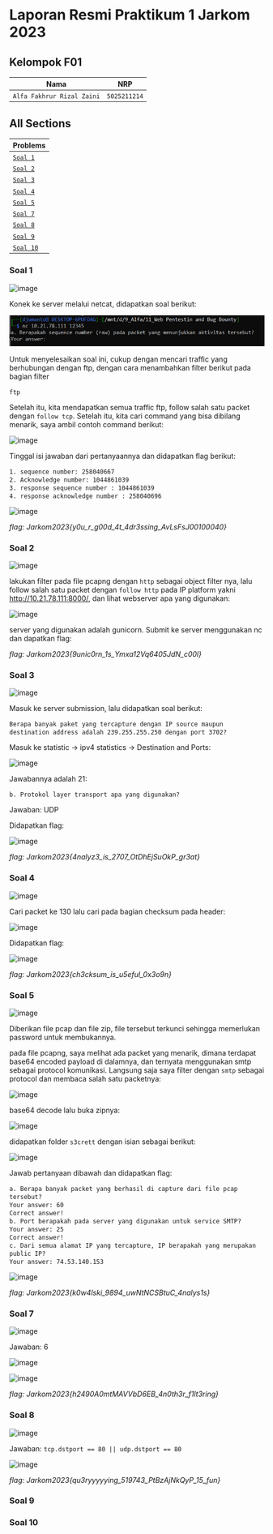 # Laporan Resmi Praktikum 1 Jarkom 2023

## Kelompok F01

| Nama | NRP  |
| :--: | :--: |
| `Alfa Fakhrur Rizal Zaini` | `5025211214` |
## All Sections

| Problems  |
| :--- |
| [`Soal 1`](#soal-1) |
| [`Soal 2`](#soal-2) |
| [`Soal 3`](#soal-3) |
| [`Soal 4`](#soal-4) |
| [`Soal 5`](#soal-5) |
| [`Soal 7`](#soal-7) |
| [`Soal 8`](#soal-8) |
| [`Soal 9`](#soal-9) |
| [`Soal 10`](#soal-10) |


### Soal 1

![image](https://github.com/DJumanto/Jarkom-Modul-1-F01-2023/assets/100863813/1c0f6114-436e-4641-bfad-c9edbd004609)

Konek ke server melalui netcat, didapatkan soal berikut:

![Alt text](image.png)

Untuk menyelesaikan soal ini, cukup dengan mencari traffic yang berhubungan dengan ftp, dengan cara menambahkan filter berikut pada bagian filter
```
ftp
```
Setelah itu, kita mendapatkan semua traffic ftp, follow salah satu packet dengan `follow tcp`. Setelah itu, kita cari command yang bisa dibilang menarik, saya ambil contoh command berikut:

![image](https://github.com/DJumanto/Jarkom-Modul-1-F01-2023/assets/100863813/261be3d7-b558-4f32-b374-3ce1b9079760)

Tinggal isi jawaban dari pertanyaannya dan didapatkan flag berikut:

```
1. sequence number: 258040667
2. Acknowledge number: 1044861039
3. response sequence number : 1044861039
4. response acknowledge number : 258040696
```
![image](https://github.com/DJumanto/Jarkom-Modul-1-F01-2023/assets/100863813/c113e0ef-a3fe-4aba-a745-4cdeb23aac73)

*flag: Jarkom2023{y0u_r_g00d_4t_4dr3ssing_AvLsFsJ00100040}*

### Soal 2

![image](https://github.com/DJumanto/Jarkom-Modul-1-F01-2023/assets/100863813/d8b17c6f-7bb7-46e1-be5c-f5b777ccc9a6)

lakukan filter pada file pcapng dengan `http` sebagai object filter nya, lalu follow salah satu packet dengan `follow http` pada IP platform yakni http://10.21.78.111:8000/, dan lihat webserver apa yang digunakan:

![image](https://github.com/DJumanto/Jarkom-Modul-1-F01-2023/assets/100863813/935e2461-f6f6-46bc-8f0b-428f26801061)

server yang digunakan adalah gunicorn. Submit ke server menggunakan nc dan dapatkan flag:


*flag: Jarkom2023{9unic0rn_1s_Ymxa12Vq6405JdN_c00l}*

### Soal 3

![image](https://github.com/DJumanto/Jarkom-Modul-1-F01-2023/assets/100863813/13ce3ed8-65f3-4295-a166-4fc8be9cfe42)

Masuk ke server submission, lalu didapatkan soal berikut:

```
Berapa banyak paket yang tercapture dengan IP source maupun destination address adalah 239.255.255.250 dengan port 3702?
```
Masuk ke statistic ->  ipv4 statistics -> Destination and Ports:

![image](https://github.com/DJumanto/Jarkom-Modul-1-F01-2023/assets/100863813/e6bd39a4-cfab-48ab-a03d-ffac09bf5019)

Jawabannya adalah 21:


```
b. Protokol layer transport apa yang digunakan?
```

Jawaban: UDP

Didapatkan flag:

![image](https://github.com/DJumanto/Jarkom-Modul-1-F01-2023/assets/100863813/901ec6c2-c696-4b47-9935-5bbb5f70cee0)

*flag: Jarkom2023{4nalyz3_is_2707_OtDhEjSuOkP_gr3at}*

### Soal 4

![image](https://github.com/DJumanto/Jarkom-Modul-1-F01-2023/assets/100863813/04753553-2d75-46c0-be63-add3c0b5737e)

Cari packet ke 130 lalu cari pada bagian checksum pada header:

![image](https://github.com/DJumanto/Jarkom-Modul-1-F01-2023/assets/100863813/2992f693-3636-49c4-914d-b6f71dbaf377)

Didapatkan flag:

![image](https://github.com/DJumanto/Jarkom-Modul-1-F01-2023/assets/100863813/e5069042-5a8f-49e1-9d31-3fff1de0f397)

*flag: Jarkom2023{ch3cksum_is_u5eful_0x3o9n}*
### Soal 5

![image](https://github.com/DJumanto/Jarkom-Modul-1-F01-2023/assets/100863813/a29cfb4c-576e-4aaa-b178-a3950f09346b)

Diberikan file pcap dan file zip, file tersebut terkunci sehingga memerlukan password untuk membukannya.

pada file pcapng, saya melihat ada packet yang menarik, dimana terdapat base64 encoded payload di dalamnya, dan ternyata menggunakan smtp sebagai protocol komunikasi. Langsung saja saya filter dengan `smtp` sebagai protocol dan membaca salah satu packetnya:

![image](https://github.com/DJumanto/Jarkom-Modul-1-F01-2023/assets/100863813/1d44a749-a92b-4a78-aeae-cf94723e95de)

base64 decode lalu buka zipnya:

![image](https://github.com/DJumanto/Jarkom-Modul-1-F01-2023/assets/100863813/75e23618-5781-4805-a6e5-d010fb5816f0)


didapatkan folder `s3crett` dengan isian sebagai berikut:

![image](https://github.com/DJumanto/Jarkom-Modul-1-F01-2023/assets/100863813/dd354c9f-f23f-4ea8-a8e5-0437c444212c)

Jawab pertanyaan dibawah dan didapatkan flag:

```
a. Berapa banyak packet yang berhasil di capture dari file pcap tersebut?
Your answer: 60
Correct answer!
b. Port berapakah pada server yang digunakan untuk service SMTP?
Your answer: 25
Correct answer!
c. Dari semua alamat IP yang tercapture, IP berapakah yang merupakan public IP?
Your answer: 74.53.140.153
```
![image](https://github.com/DJumanto/Jarkom-Modul-1-F01-2023/assets/100863813/dadd4a3b-a985-4111-ac83-d56e4f8bac25)

*flag: Jarkom2023{k0w4lski_9894_uwNtNCSBtuC_4nalys1s}*

### Soal 7

![image](https://github.com/DJumanto/Jarkom-Modul-1-F01-2023/assets/100863813/4f88fcd7-2a9e-4778-8f27-a3f845ad44bc)

Jawaban: 6

![image](https://github.com/DJumanto/Jarkom-Modul-1-F01-2023/assets/100863813/ffe8e454-3e41-4eaf-84ac-90c4eb6bec03)

![image](https://github.com/DJumanto/Jarkom-Modul-1-F01-2023/assets/100863813/5f0346a4-1c58-4970-8444-e721693db079)

*flag: Jarkom2023{h2490A0mtMAVVbD6EB_4n0th3r_f1lt3ring}*

### Soal 8

![image](https://github.com/DJumanto/Jarkom-Modul-1-F01-2023/assets/100863813/baf28201-6252-49c3-8fe3-43b8afac3d9a)

Jawaban: `tcp.dstport == 80 || udp.dstport == 80`

![image](https://github.com/DJumanto/Jarkom-Modul-1-F01-2023/assets/100863813/99bde921-dbd6-4705-9d7b-d0f5a49bd404)

*flag: Jarkom2023{qu3ryyyyying_519743_PtBzAjNkQyP_15_fun}*
### Soal 9
### Soal 10

